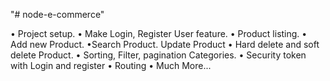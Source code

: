 "# node-e-commerce" 


• Project setup.
• Make Login, Register User feature. 
• Product listing.
• Add new Product. •Search Product. Update Product
• Hard delete and soft delete Product. 
• Sorting, Filter, pagination
Categories.
• Security token with Login and register 
• Routing
• Much More...